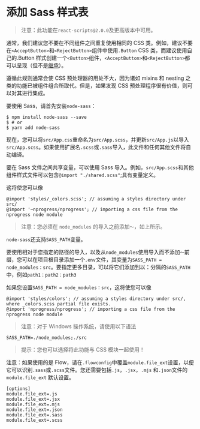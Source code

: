 # 添加 Sass 样式表

> 注意：此功能在`react-scripts@2.0.0`及更高版本中可用。

通常，我们建议您不要在不同组件之间重复使用相同的 CSS 类。例如，建议不要在`<AcceptButton>`和`<RejectButton>`组件中使用`.Button` CSS 类，而建议使用自己的.Button 样式创建一个`<Button>`组件，`<AcceptButton>`和`<RejectButton>`都可以呈现（但不是[继承](https://reactjs.org/docs/composition-vs-inheritance.html)）。

遵循此规则通常会使 CSS 预处理器的用处不大，因为诸如 mixins 和 nesting 之类的功能已被组件组合所取代。但是，如果发现 CSS 预处理程序很有价值，则可以对其进行集成。

要使用 Sass，请首先安装`node-sass`：

```
$ npm install node-sass --save
$ # or
$ yarn add node-sass
```

现在，您可以将`src/App.css`重命名为`src/App.scss`，并更新`src/App.js`以导入`src/App.scss`。如果使用扩展名`.scss`或`.sass`导入，此文件和任何其他文件将自动编译。

要在 Sass 文件之间共享变量，可以使用 Sass 导入。例如，`src/App.scss`和其他组件样式文件可以包含`@import "./shared.scss"`;具有变量定义。

这将使您可以像

```
@import 'styles/_colors.scss'; // assuming a styles directory under src/
@import '~nprogress/nprogress'; // importing a css file from the nprogress node module
```

> 注意：您必须在 `node_modules` 的导入之前添加`〜`，如上所示。

`node-sass`还支持`SASS_PATH`变量。

要使用相对于您指定的路径的导入，以及从`node_modules`使用导入而不添加`〜`前缀，您可以在项目根目录添加一个`.env`文件，其变量为`SASS_PATH = node_modules：src`。要指定更多目录，可以将它们添加到以：分隔的`SASS_PATH`中，例如`path1：path2：path3`

如果您设置`SASS_PATH = node_modules：src`，这将使您可以像

```
@import 'styles/colors'; // assuming a styles directory under src/, where _colors.scss partial file exists.
@import 'nprogress/nprogress'; // importing a css file from the nprogress node module
```

> 注意：对于 Windows 操作系统，请使用以下语法

```
SASS_PATH=./node_modules;./src
```

> 提示：您也可以选择将此功能与 CSS 模块一起使用！

注意：如果使用的是 Flow，请在`.flowconfig`中覆盖`module.file_ext`设置，以便它可以识别`.sass`或`.scss`文件。您还需要包括`.js`，`.jsx`，`.mjs` 和`.json`文件的 `module.file_ext` 默认设置。

```
[options]
module.file_ext=.js
module.file_ext=.jsx
module.file_ext=.mjs
module.file_ext=.json
module.file_ext=.sass
module.file_ext=.scss
```
